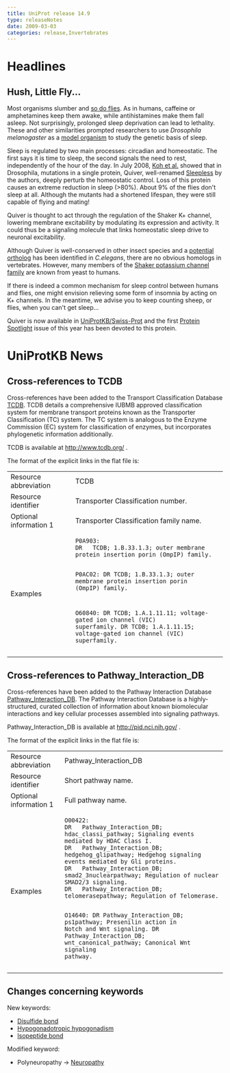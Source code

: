 ```yaml
---
title: UniProt release 14.9
type: releaseNotes
date: 2009-03-03
categories: release,Invertebrates
---
```


# Headlines

## Hush, Little Fly...

Most organisms slumber and [so do flies](http://view.ncbi.nlm.nih.gov/pubmed/10707978). As in humans, caffeine or amphetamines keep them awake, while antihistamines make them fall asleep. Not surprisingly, prolonged sleep deprivation can lead to lethality. These and other similarities prompted researchers to use _Drosophila melanogaster_ as a [model organism](http://view.ncbi.nlm.nih.gov/pubmed/10727779) to study the genetic basis of sleep.

Sleep is regulated by two main processes: circadian and homeostatic. The first says it is time to sleep, the second signals the need to rest, independently of the hour of the day. In July 2008, [Koh et al.](http://view.ncbi.nlm.nih.gov/pubmed/18635795) showed that in Drosophila, mutations in a single protein, Quiver, well-renamed [Sleepless](https://www.uniprot.org/uniprotkb/B5A5T4) by the authors, deeply perturb the homeostatic control. Loss of this protein causes an extreme reduction in sleep (&gt;80%). About 9% of the flies don't sleep at all. Although the mutants had a shortened lifespan, they were still capable of flying and mating!

Quiver is thought to act through the regulation of the Shaker K+ channel, lowering membrane excitability by modulating its expression and activity. It could thus be a signaling molecule that links homeostatic sleep drive to neuronal excitability.

Although Quiver is well-conserved in other insect species and a [potential ortholog](https://www.uniprot.org/uniprotkb/Q565B0) has been identified in _C.elegans_, there are no obvious homologs in vertebrates. However, many members of the [Shaker potassium channel family](<http://www.uniprot.org/uniprotkb?query=annotation:(type:similarity+Shaker)>) are known from yeast to humans.

If there is indeed a common mechanism for sleep control between humans and flies, one might envision relieving some form of insomnia by acting on K+ channels. In the meantime, we advise you to keep counting sheep, or flies, when you can't get sleep...

Quiver is now available in [UniProtKB/Swiss-Prot](https://www.uniprot.org/uniprotkb/B5A5T4) and the first [Protein Spotlight](http://web.expasy.org/spotlight/back_issues/101/) issue of this year has been devoted to this protein.

# UniProtKB News

## Cross-references to TCDB

Cross-references have been added to the Transport Classification Database [TCDB](http://www.tcdb.org/). TCDB details a comprehensive IUBMB approved classification system for membrane transport proteins known as the Transporter Classification (TC) system. The TC system is analogous to the Enzyme Commission (EC) system for classification of enzymes, but incorporates phylogenetic information additionally.

TCDB is available at <http://www.tcdb.org/> .

The format of the explicit links in the flat file is:

<table><colgroup><col style="width: 30%" /><col style="width: 70%" /></colgroup><tbody><tr class="odd"><td>Resource abbreviation</td><td>TCDB</td></tr><tr class="even"><td>Resource identifier</td><td>Transporter Classification number.</td></tr><tr class="odd"><td>Optional information 1</td><td>Transporter Classification family name.</td></tr><tr class="even"><td>Examples</td><td><pre><code>P0A903:
DR   TCDB; 1.B.33.1.3; outer membrane protein insertion porin (OmpIP) family.

P0AC02:
DR TCDB; 1.B.33.1.3; outer membrane protein insertion porin (OmpIP) family.

O60840:
DR TCDB; 1.A.1.11.11; voltage-gated ion channel (VIC) superfamily.
DR TCDB; 1.A.1.11.15; voltage-gated ion channel (VIC) superfamily.</code></pre></td></tr></tbody></table>

## Cross-references to Pathway_Interaction_DB

Cross-references have been added to the Pathway Interaction Database [Pathway_Interaction_DB](http://pid.nci.nih.gov/). The Pathway Interaction Database is a highly-structured, curated collection of information about known biomolecular interactions and key cellular processes assembled into signaling pathways.

Pathway_Interaction_DB is available at <http://pid.nci.nih.gov/> .

The format of the explicit links in the flat file is:

<table><colgroup><col style="width: 25%" /><col style="width: 75%" /></colgroup><tbody><tr class="odd"><td>Resource abbreviation</td><td>Pathway_Interaction_DB</td></tr><tr class="even"><td>Resource identifier</td><td>Short pathway name.</td></tr><tr class="odd"><td>Optional information 1</td><td>Full pathway name.</td></tr><tr class="even"><td>Examples</td><td><pre><code>O00422:
DR   Pathway_Interaction_DB; hdac_classi_pathway; Signaling events mediated by HDAC Class I.
DR   Pathway_Interaction_DB; hedgehog_glipathway; Hedgehog signaling events mediated by Gli proteins.
DR   Pathway_Interaction_DB; smad2_3nuclearpathway; Regulation of nuclear SMAD2/3 signaling.
DR   Pathway_Interaction_DB; telomerasepathway; Regulation of Telomerase.

O14640:
DR Pathway_Interaction_DB; ps1pathway; Presenilin action in Notch and Wnt signaling.
DR Pathway_Interaction_DB; wnt_canonical_pathway; Canonical Wnt signaling pathway.</code></pre></td></tr></tbody></table>

## Changes concerning keywords

New keywords:

- [Disulfide bond](https://www.uniprot.org/keywords/KW-1015)
- [Hypogonadotropic hypogonadism](https://www.uniprot.org/keywords/KW-1016)
- [Isopeptide bond](https://www.uniprot.org/keywords/KW-1017)

Modified keyword:

- Polyneuropathy -&gt; [Neuropathy](https://www.uniprot.org/keywords/KW-0622)
